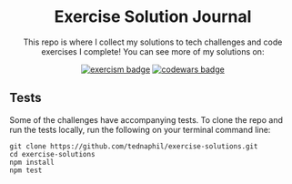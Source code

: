 <div align="center">

# Exercise Solution Journal
This repo is where I collect my solutions to tech challenges and code exercises I complete! You can see more of my solutions on:

[<img src="https://img.shields.io/badge/Exercism-009CAB?logo=exercism&logoColor=fff&style=for-the-badge" alt="exercism badge"/>](https://exercism.org/profiles/tednaphil/solutions) 
[<img src="https://img.shields.io/badge/Codewars-B1361E?logo=codewars&logoColor=fff&style=for-the-badge" alt="codewars badge"/>](https://www.codewars.com/users/tednaphil/completed_solutions)
</div>

## Tests
Some of the challenges have accompanying tests. To clone the repo and run the tests locally, run the following on your terminal command line:

```
git clone https://github.com/tednaphil/exercise-solutions.git
cd exercise-solutions
npm install
npm test
```
